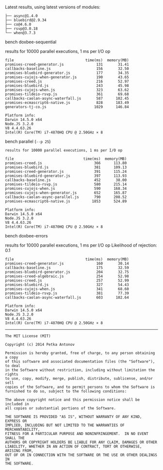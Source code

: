 Latest results, using latest versions of modules:

    ├── async@1.4.0
    ├── bluebird@2.9.34
    ├── co@4.6.0
    ├── rsvp@3.0.18
    └── when@3.7.3

bench doxbee-sequential
    
results for 10000 parallel executions, 1 ms per I/O op

    file                                 time(ms)  memory(MB)
    promises-creed-generator.js               131       31.41
    callbacks-baseline.js                     156       32.50
    promises-bluebird-generator.js            177       34.35
    promises-cujojs-when-generator.js         190       43.65
    promises-creed.js                         216       52.97
    promises-bluebird.js                      243       45.98
    promises-cujojs-when.js                   323       63.62
    promises-tildeio-rsvp.js                  361       69.68
    callbacks-caolan-async-waterfall.js       587      102.45
    promises-ecmascript6-native.js            828      183.49
    generators-tj-co.js                      1029      146.84
    
    Platform info:
    Darwin 14.5.0 x64
    Node.JS 3.2.0
    V8 4.4.63.26
    Intel(R) Core(TM) i7-4870HQ CPU @ 2.50GHz × 8

bench parallel (`--p 25`)
    
    results for 10000 parallel executions, 1 ms per I/O op
    
    file                                time(ms)  memory(MB)
    promises-creed.js                        366      113.80
    promises-bluebird.js                     381      109.13
    promises-creed-generator.js              391      115.24
    promises-bluebird-generator.js           397      113.93
    callbacks-baseline.js                    452       38.00
    promises-tildeio-rsvp.js                 580      215.14
    promises-cujojs-when.js                  590      168.34
    promises-cujojs-when-generator.js        652      165.87
    callbacks-caolan-async-parallel.js       790      208.52
    promises-ecmascript6-native.js          1853      524.89
    
    Platform info:
    Darwin 14.5.0 x64
    Node.JS 3.2.0
    V8 4.4.63.26
    Intel(R) Core(TM) i7-4870HQ CPU @ 2.50GHz × 8


bench doxbee-errors

results for 10000 parallel executions, 1 ms per I/O op
Likelihood of rejection: 0.1

    file                                 time(ms)  memory(MB)
    promises-creed-generator.js               160       30.14
    callbacks-baseline.js                     175       32.59
    promises-bluebird-generator.js            204       32.75
    promises-creed-algebraic.js               254       52.98
    promises-creed.js                         257       52.99
    promises-bluebird.js                      327       54.43
    promises-cujojs-when.js                   341       68.60
    promises-tildeio-rsvp.js                  381       77.39
    callbacks-caolan-async-waterfall.js       603      102.64
    
    Platform info:
    Darwin 14.5.0 x64
    Node.JS 3.2.0
    V8 4.4.63.26
    Intel(R) Core(TM) i7-4870HQ CPU @ 2.50GHz × 8

---

```
The MIT License (MIT)

Copyright (c) 2014 Petka Antonov

Permission is hereby granted, free of charge, to any person obtaining a copy
of this software and associated documentation files (the "Software"), to deal
in the Software without restriction, including without limitation the rights
to use, copy, modify, merge, publish, distribute, sublicense, and/or sell
copies of the Software, and to permit persons to whom the Software is
furnished to do so, subject to the following conditions:

The above copyright notice and this permission notice shall be included in
all copies or substantial portions of the Software.

THE SOFTWARE IS PROVIDED "AS IS", WITHOUT WARRANTY OF ANY KIND, EXPRESS OR
IMPLIED, INCLUDING BUT NOT LIMITED TO THE WARRANTIES OF MERCHANTABILITY,
FITNESS FOR A PARTICULAR PURPOSE AND NONINFRINGEMENT.  IN NO EVENT SHALL THE
AUTHORS OR COPYRIGHT HOLDERS BE LIABLE FOR ANY CLAIM, DAMAGES OR OTHER
LIABILITY, WHETHER IN AN ACTION OF CONTRACT, TORT OR OTHERWISE, ARISING FROM,
OUT OF OR IN CONNECTION WITH THE SOFTWARE OR THE USE OR OTHER DEALINGS IN
THE SOFTWARE.
```